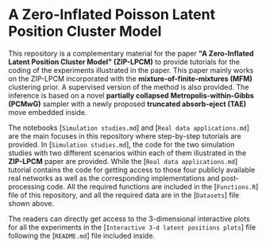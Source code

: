 # A Zero-Inflated Poisson Latent Position Cluster Model

This repository is a complementary material for the paper **"A Zero-Inflated Latent Position Cluster Model" (ZIP-LPCM)** to provide tutorials for the coding of the experiments illustrated in the paper.
This paper mainly works on the ZIP-LPCM incorporated with the **mixture-of-finite-mixtures (MFM)** clustering prior.
A supervised version of the method is also provided.
The inference is based on a novel **partially collapsed Metropolis-within-Gibbs (PCMwG)** sampler with a newly proposed **truncated absorb-eject (TAE)** move embedded inside.

The notebooks [`Simulation studies.md`] and [`Real data applications.md`] are the main focuses in this repository where step-by-step tutorials are provided.
In [`Simulation studies.md`], the code for the two simulation studies with two different scenarios within each of them illustrated in the **ZIP-LPCM** paper are provided.
While the [`Real data applications.md`] tutorial contains the code for getting access to those four publicly available real networks as well as the corresponding implementations and post-processing code.
All the required functions are included in the [`Functions.R`] file of this repository, and all the required data are in the [`Datasets`] file shown above.

The readers can directly get access to the 3-dimensional interactive plots for all the experiments in the [`Interactive 3-d latent positions plots`] file following the [`README.md`] file included inside.
